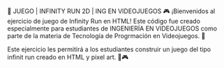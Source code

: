 🤖 JUEGO | INFINITY RUN 2D | ING EN VIDEOJUEGOS 🎮 ¡Bienvenidos al ejercicio de juego de Infinity Run en HTML! Este código fue creado especialmente para estudiantes de INGENIERÍA EN VIDEOJUEGOS como parte de la materia de Tecnología de Progrmación en Videojuegos. 🤖

Este ejercicio les permitirá a los estudiantes construir un juego del tipo infinit run creado en HTML y pixel art. 🚀🎮
